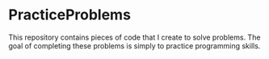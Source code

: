 # PracticeProblems
This repository contains pieces of code that I create to solve problems. The goal of completing these problems is simply to practice programming skills.
